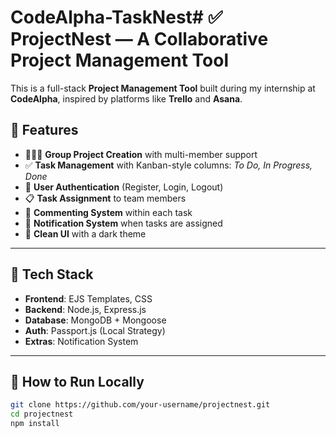 # CodeAlpha-TaskNest# ✅ ProjectNest — A Collaborative Project Management Tool

This is a full-stack **Project Management Tool** built during my internship at **CodeAlpha**, inspired by platforms like **Trello** and **Asana**.

## 🌟 Features

- 🧑‍🤝‍🧑 **Group Project Creation** with multi-member support
- ✅ **Task Management** with Kanban-style columns: *To Do, In Progress, Done*
- 👤 **User Authentication** (Register, Login, Logout)
- 📋 **Task Assignment** to team members
- 💬 **Commenting System** within each task
- 🔔 **Notification System** when tasks are assigned
- 📄 **Clean UI** with a dark theme

---

## 📂 Tech Stack

- **Frontend**: EJS Templates, CSS
- **Backend**: Node.js, Express.js
- **Database**: MongoDB + Mongoose
- **Auth**: Passport.js (Local Strategy)
- **Extras**: Notification System

---

## 🚀 How to Run Locally

```bash
git clone https://github.com/your-username/projectnest.git
cd projectnest
npm install
